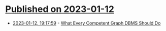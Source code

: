 # [Published on 2023-01-12](index.md)

* [2023-01-12, 19:17:59](https://news.ycombinator.com/item?id=34358912) - [What Every Competent Graph DBMS Should Do](https://kuzudb.com/blog/what-every-gdbms-should-do-and-vision.html)
